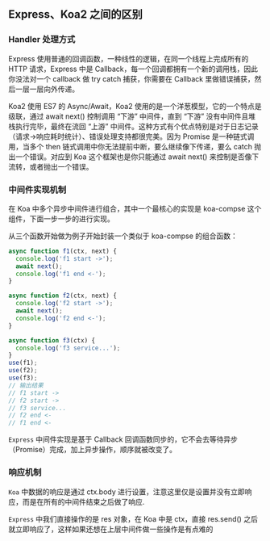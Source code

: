 ## Express、Koa2 之间的区别
### Handler 处理方式

Express 使用普通的回调函数，一种线性的逻辑，在同一个线程上完成所有的 HTTP 请求，Express 中是 Callback，每一个回调都拥有一个新的调用栈，因此你没法对一个 callback 做 try catch 捕获，你需要在 Callback 里做错误捕获，然后一层一层向外传递。  

Koa2 使用 ES7 的 Async/Await，Koa2 使用的是一个洋葱模型，它的一个特点是级联，通过 await next() 控制调用 “下游” 中间件，直到 “下游” 没有中间件且堆栈执行完毕，最终在流回 “上游” 中间件。这种方式有个优点特别是对于日志记录（请求->响应耗时统计）、错误处理支持都很完美。因为 Promise 是一种链式调用，当多个 then 链式调用中你无法提前中断，要么继续像下传递，要么 catch 抛出一个错误。对应到 Koa 这个框架也是你只能通过 await next() 来控制是否像下流转，或者抛出一个错误。

### 中间件实现机制
在 Koa 中多个异步中间件进行组合，其中一个最核心的实现是 koa-compse 这个组件，下面一步一步的进行实现。  

从三个函数开始做为例子开始封装一个类似于 koa-compse 的组合函数：
```javascript
async function f1(ctx, next) {
  console.log('f1 start ->');
  await next();
  console.log('f1 end <-');
}

async function f2(ctx, next) {
  console.log('f2 start ->');
  await next();
  console.log('f2 end <-');
}

async function f3(ctx) {
  console.log('f3 service...');
}
use(f1);
use(f2);
use(f3);
// 输出结果
// f1 start ->
// f2 start ->
// f3 service...
// f2 end <-
// f1 end <-
```

`Express` 中间件实现是基于 Callback 回调函数同步的，它不会去等待异步（Promise）完成，加上异步操作，顺序就被改变了。

### 响应机制

`Koa` 中数据的响应是通过 ctx.body 进行设置，注意这里仅是设置并没有立即响应，而是在所有的中间件结束之后做了响应.  

`Express` 中我们直接操作的是 res 对象，在 Koa 中是 ctx，直接 res.send() 之后就立即响应了，这样如果还想在上层中间件做一些操作是有点难的
